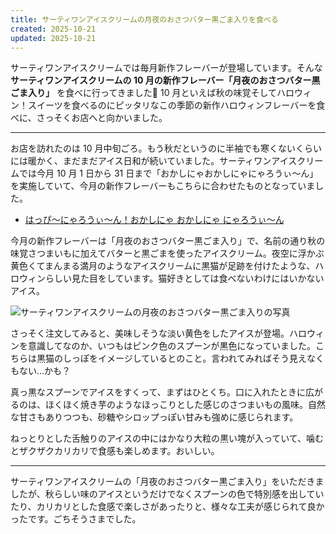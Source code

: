 ```yaml
---
title: サーティワンアイスクリームの月夜のおさつバター黒ごま入りを食べる
created: 2025-10-21
updated: 2025-10-21
---
```


サーティワンアイスクリームでは毎月新作フレーバーが登場しています。そんな **サーティワンアイスクリームの 10 月の新作フレーバー「月夜のおさつバター黒ごま入り」** を食べに行ってきました🍨 10 月といえば秋の味覚そしてハロウィン！スイーツを食べるのにピッタリなこの季節の新作ハロウィンフレーバーを食べに、さっそくお店へと向かいました。

---

お店を訪れたのは 10 月中旬ごろ。もう秋だというのに半袖でも寒くないくらいには暖かく、まだまだアイス日和が続いていました。サーティワンアイスクリームでは今月 10 月 1 日から 31 日まで「おかしにゃおかしにゃにゃろうぃ～ん」を実施していて、今月の新作フレーバーもこちらに合わせたものとなっていました。

- [はっぴ～にゃろうぃ～ん！おかしにゃ おかしにゃ にゃろうぃ～ん](https://www.31ice.co.jp/contents/company/pressrelease/pdf/r250924.pdf)

今月の新作フレーバーは「月夜のおさつバター黒ごま入り」で、名前の通り秋の味覚さつまいもに加えてバターと黒ごまを使ったアイスクリーム。夜空に浮かぶ黄色くてまんまる満月のようなアイスクリームに黒猫が足跡を付けたような、ハロウィンらしい見た目をしています。猫好きとしては食べないわけにはいかないアイス。

![サーティワンアイスクリームの月夜のおさつバター黒ごま入りの写真](d6ae3c75-8718-4f4b-f34e-fae58c6d7100)

さっそく注文してみると、美味しそうな淡い黄色をしたアイスが登場。ハロウィンを意識してなのか、いつもはピンク色のスプーンが黒色になっていました。こちらは黒猫のしっぽをイメージしているとのこと。言われてみればそう見えなくもない…かも？

真っ黒なスプーンでアイスをすくって、まずはひとくち。口に入れたときに広がるのは、ほくほく焼き芋のようなほっこりとした感じのさつまいもの風味。自然な甘さもありつつも、砂糖やシロップっぽい甘みも強めに感じられます。

ねっとりとした舌触りのアイスの中にはかなり大粒の黒い塊が入っていて、噛むとザクザクカリカリで食感も楽しめます。おいしい。

---

サーティワンアイスクリームの「月夜のおさつバター黒ごま入り」をいただきましたが、秋らしい味のアイスというだけでなくスプーンの色で特別感を出していたり、カリカリとした食感で楽しさがあったりと、様々な工夫が感じられて良かったです。ごちそうさまでした。

